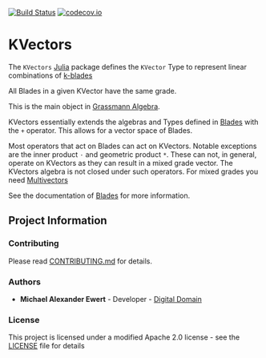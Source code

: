 [![Build Status](https://travis-ci.com/mewertd2/KVectors.jl.svg?branch=master)](https://travis-ci.com/mewertd2/KVectors.jl)
[![codecov.io](https://codecov.io/github/mewertd2/KVectors.jl/coverage.svg?branch=master)](https://codecov.io/github/mewertd2/KVectors.jl?branch=master)

# KVectors

The `KVectors` [Julia](http://julialang.org) package defines the `KVector` Type
to represent linear combinations of [k-blades](https://en.wikipedia.org/wiki/Blade_(geometry))

All Blades in a given KVector have the same grade.

This is the main object in [Grassmann Algebra](https://en.wikipedia.org/wiki/Exterior_algebra).

KVectors essentially extends the algebras and Types defined in [Blades](https://github.com/mewertd2/Blades.jl) with the `+` operator.  This allows for a vector space of Blades.  

Most operators that act on Blades can act on KVectors.  Notable exceptions are the inner product `⋅` and geometric product `*`.
These can not, in general, operate on KVectors as they can result in a mixed grade vector.  The KVectors algebra is not closed under such operators.  For mixed grades you need [Multivectors](https://github.com/mewertd2/Multivectors.jl)

See the documentation of [Blades](https://github.com/mewertd2/Blades.jl) for more information.

## Project Information

### Contributing

Please read [CONTRIBUTING.md](./CONTRIBUTING.md) for details.

### Authors

* **Michael Alexander Ewert** - Developer - [Digital Domain](https://digitaldomain.com)

### License

This project is licensed under a modified Apache 2.0 license - see the [LICENSE](./LICENSE) file for details
